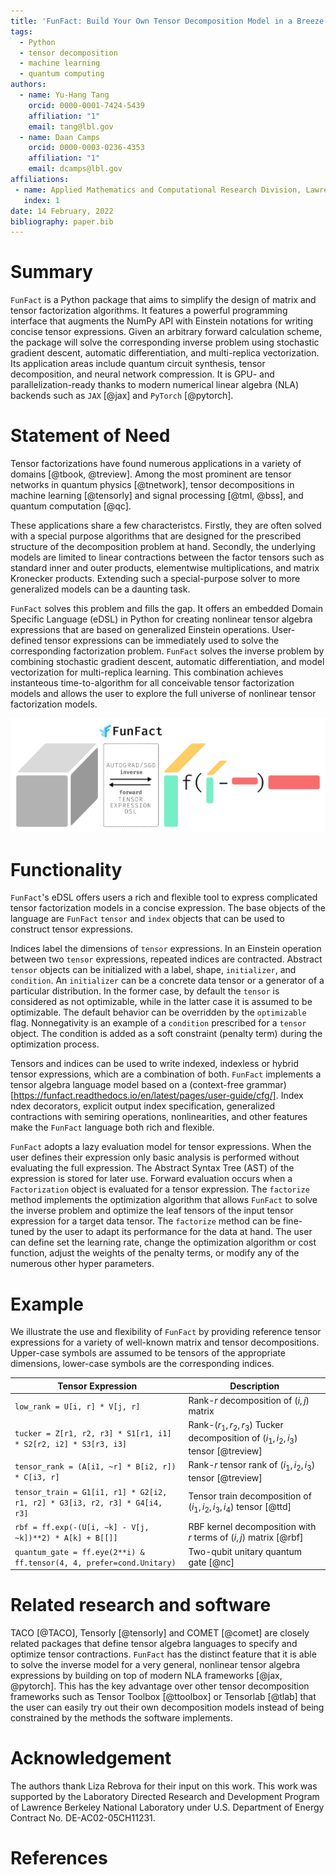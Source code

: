```yaml
---
title: 'FunFact: Build Your Own Tensor Decomposition Model in a Breeze'
tags:
  - Python
  - tensor decomposition
  - machine learning
  - quantum computing
authors:
  - name: Yu-Hang Tang
    orcid: 0000-0001-7424-5439
    affiliation: "1"
    email: tang@lbl.gov
  - name: Daan Camps
    orcid: 0000-0003-0236-4353
    affiliation: "1"
    email: dcamps@lbl.gov
affiliations:
 - name: Applied Mathematics and Computational Research Division, Lawrence Berkeley National Laboratory, Berkeley, CA 94720, USA
   index: 1
date: 14 February, 2022
bibliography: paper.bib
---
```


# Summary

`FunFact` is a Python package that aims to simplify the design of matrix and tensor factorization algorithms. It features a powerful programming interface that augments the NumPy API with Einstein notations for writing concise tensor expressions. Given an arbitrary forward calculation scheme, the package will solve the corresponding inverse problem using stochastic gradient descent, automatic differentiation, and multi-replica vectorization. Its application areas include quantum circuit synthesis, tensor decomposition, and neural network compression. It is GPU- and parallelization-ready thanks to modern numerical linear algebra (NLA) backends such as `JAX` [@jax] and `PyTorch` [@pytorch].

# Statement of Need

Tensor factorizations have found numerous applications in a variety of domains [@tbook, @treview]. Among the most prominent are tensor networks in quantum physics [@tnetwork], tensor decompositions in machine learning [@tensorly] and signal processing [@tml, @bss], and quantum computation [@qc].

These applications share a few characteristcs. Firstly, they are often solved with a special purpose algorithms that are designed for the prescribed structure of the decomposition problem at hand. Secondly, the underlying models are limited to linear contractions between the factor tensors such as standard inner and outer products, elementwise multiplications, and matrix Kronecker products. Extending such a special-purpose solver to more generalized models can be a daunting task.

`FunFact` solves this problem and fills the gap. It offers an embedded Domain Specific Language (eDSL) in Python for creating nonlinear tensor algebra expressions that are based on generalized Einstein operations. User-defined tensor expressions can be immediately used to solve the corresponding factorization problem. `FunFact` solves the inverse problem by combining stochastic gradient descent, automatic differentiation, and model vectorization for multi-replica learning. This combination achieves instanteous time-to-algorithm for all conceivable tensor factorization models and allows the user to explore the full universe of nonlinear tensor factorization models. 

![FunFact is able to solve the inverse optimization problem for a target data tensor based on a nonlinear tensor expression that only defines the forward computation.](funfact.jpeg)

# Functionality

`FunFact`'s eDSL offers users a rich and flexible tool to express complicated tensor factorization models in a concise expression. The base objects of the language are `FunFact` `tensor` and `index` objects that can be used to construct tensor expressions.

Indices label the dimensions of `tensor` expressions. In an Einstein operation between two `tensor` expressions, repeated indices are contracted. Abstract `tensor` objects can be initialized with a label, shape, `initializer`, and `condition`. An `initializer` can be a concrete data tensor or a generator of a particular distribution. In the former case, by default the `tensor` is considered as not optimizable, while in the latter case it is assumed to be optimizable. The default behavior can be overridden by the `optimizable` flag. Nonnegativity is an example of a `condition` prescribed for a `tensor` object. The condition is added as a soft constraint (penalty term) during the optimization process.

Tensors and indices can be used to write indexed, indexless or hybrid tensor expressions, which are a combination of both. `FunFact` implements a tensor algebra language model based on a (context-free grammar)[https://funfact.readthedocs.io/en/latest/pages/user-guide/cfg/]. Index ndex decorators, explicit output index specification, generalized contractions with semiring operations, nonlinearities, and other features make the `FunFact` language both rich and flexible.

`FunFact` adopts a lazy evaluation model for tensor expressions. When the user defines their expression only basic analysis is performed without evaluating the full expression. The Abstract Syntax Tree (AST) of the expression is stored for later use. Forward evaluation occurs when a `Factorization` object is evaluated for a tensor expression. The `factorize` method implements the optimization algorithm that allows `FunFact` to solve the inverse problem and optimize the leaf tensors of the input tensor expression for a target data tensor. The `factorize` method can be fine-tuned by the user to adapt its performance for the data at hand. The user can define set the learning rate, change the optimization algorithm or cost function, adjust the weights of the penalty terms, or modify any of the numerous other hyper parameters.

# Example

We illustrate the use and flexibility of `FunFact` by providing reference tensor expressions for a variety of well-known matrix and tensor decompositions. Upper-case symbols are assumed to be tensors of the appropriate dimensions, lower-case symbols are the corresponding indices.

| Tensor Expression | Description |
| ----------------- | ----------- |
| `low_rank = U[i, r] * V[j, r]` | Rank-$r$ decomposition of $(i, j)$ matrix |
| `tucker = Z[r1, r2, r3] * S1[r1, i1] * S2[r2, i2] * S3[r3, i3]` | Rank-$(r_1, r_2, r_3)$ Tucker decomposition of $(i_1, i_2, i_3)$ tensor [@treview] |
| `tensor_rank = (A[i1, ~r] * B[i2, r]) * C[i3, r]` | Rank-$r$ tensor rank of $(i_1, i_2, i_3)$ tensor [@treview] |
| `tensor_train = G1[i1, r1] * G2[i2, r1, r2] * G3[i3, r2, r3] * G4[i4, r3]` | Tensor train decomposition of $(i_1, i_2, i_3, i_4)$ tensor [@ttd] |
| `rbf = ff.exp(-(U[i, ~k] - V[j, ~k])**2) * A[k] + B[[]]` | RBF kernel decomposition with $r$ terms of $(i, j)$ matrix [@rbf] |
| `quantum_gate = ff.eye(2**i) & ff.tensor(4, 4, prefer=cond.Unitary)` | Two-qubit unitary quantum gate [@nc] |

# Related research and software

TACO [@TACO], Tensorly [@tensorly] and COMET [@comet] are closely related packages that define tensor algebra languages to specify and optimize tensor contractions. `FunFact` has the distinct feature that it is able to solve the inverse model for a very general, nonlinear tensor algebra expressions by building on top of modern NLA frameworks [@jax, @pytorch].
This has the key advantage over other tensor decomposition frameworks such as Tensor Toolbox [@ttoolbox] or Tensorlab [@tlab] that the user can easily try out their own decomposition models instead of being constrained by the methods the software implements.


# Acknowledgement

The authors thank Liza Rebrova for their input on this work.
This work was supported by the Laboratory Directed Research and Development 
Program of Lawrence Berkeley National Laboratory under U.S. Department of 
Energy Contract No. DE-AC02-05CH11231.

# References

